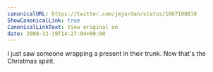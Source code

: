 ```yaml
---
canonicalURL: https://twitter.com/jmjordan/status/1067100818
ShowCanonicalLink: true
CanonicalLinkText: View original on
date: 2008-12-19T14:27:04+00:00
---
```

I just saw someone wrapping a present in their trunk. Now that's the Christmas spirit.